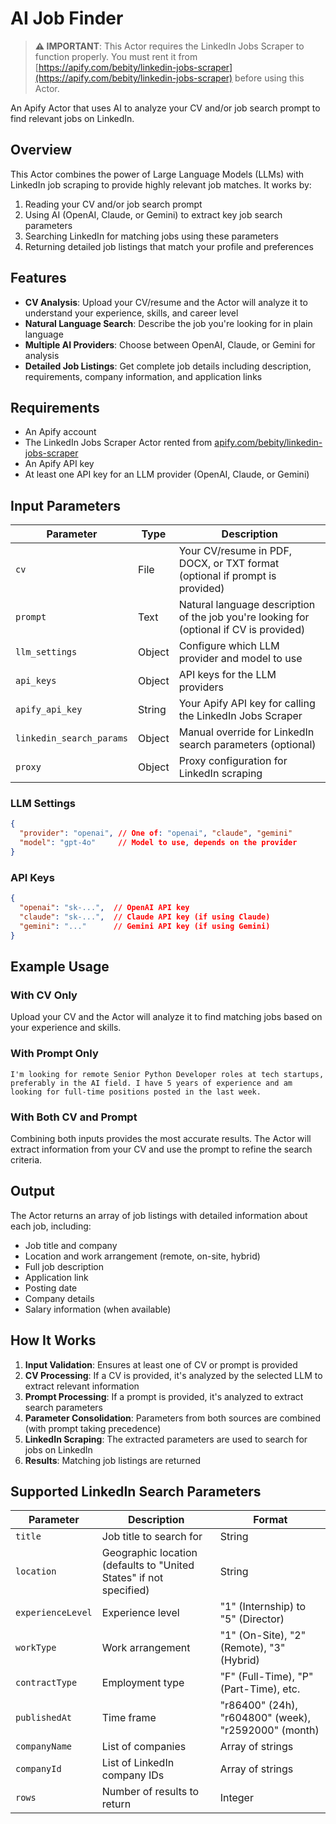 # AI Job Finder

> **⚠️ IMPORTANT**: This Actor requires the LinkedIn Jobs Scraper to function properly. You must rent it from [https://apify.com/bebity/linkedin-jobs-scraper](https://apify.com/bebity/linkedin-jobs-scraper) before using this Actor.

An Apify Actor that uses AI to analyze your CV and/or job search prompt to find relevant jobs on LinkedIn.

## Overview

This Actor combines the power of Large Language Models (LLMs) with LinkedIn job scraping to provide highly relevant job matches. It works by:

1. Reading your CV and/or job search prompt
2. Using AI (OpenAI, Claude, or Gemini) to extract key job search parameters
3. Searching LinkedIn for matching jobs using these parameters
4. Returning detailed job listings that match your profile and preferences

## Features

- **CV Analysis**: Upload your CV/resume and the Actor will analyze it to understand your experience, skills, and career level
- **Natural Language Search**: Describe the job you're looking for in plain language
- **Multiple AI Providers**: Choose between OpenAI, Claude, or Gemini for analysis
- **Detailed Job Listings**: Get complete job details including description, requirements, company information, and application links

## Requirements

- An Apify account
- The LinkedIn Jobs Scraper Actor rented from [apify.com/bebity/linkedin-jobs-scraper](https://apify.com/bebity/linkedin-jobs-scraper)
- An Apify API key
- At least one API key for an LLM provider (OpenAI, Claude, or Gemini)

## Input Parameters

| Parameter | Type | Description |
|-----------|------|-------------|
| `cv` | File | Your CV/resume in PDF, DOCX, or TXT format (optional if prompt is provided) |
| `prompt` | Text | Natural language description of the job you're looking for (optional if CV is provided) |
| `llm_settings` | Object | Configure which LLM provider and model to use |
| `api_keys` | Object | API keys for the LLM providers |
| `apify_api_key` | String | Your Apify API key for calling the LinkedIn Jobs Scraper |
| `linkedin_search_params` | Object | Manual override for LinkedIn search parameters (optional) |
| `proxy` | Object | Proxy configuration for LinkedIn scraping |

### LLM Settings

```json
{
  "provider": "openai", // One of: "openai", "claude", "gemini"
  "model": "gpt-4o"     // Model to use, depends on the provider
}
```

### API Keys

```json
{
  "openai": "sk-...",  // OpenAI API key
  "claude": "sk-...",  // Claude API key (if using Claude)
  "gemini": "..."      // Gemini API key (if using Gemini)
}
```

## Example Usage

### With CV Only

Upload your CV and the Actor will analyze it to find matching jobs based on your experience and skills.

### With Prompt Only

```
I'm looking for remote Senior Python Developer roles at tech startups, preferably in the AI field. I have 5 years of experience and am looking for full-time positions posted in the last week.
```

### With Both CV and Prompt

Combining both inputs provides the most accurate results. The Actor will extract information from your CV and use the prompt to refine the search criteria.

## Output

The Actor returns an array of job listings with detailed information about each job, including:

- Job title and company
- Location and work arrangement (remote, on-site, hybrid)
- Full job description
- Application link
- Posting date
- Company details
- Salary information (when available)

## How It Works

1. **Input Validation**: Ensures at least one of CV or prompt is provided
2. **CV Processing**: If a CV is provided, it's analyzed by the selected LLM to extract relevant information
3. **Prompt Processing**: If a prompt is provided, it's analyzed to extract search parameters
4. **Parameter Consolidation**: Parameters from both sources are combined (with prompt taking precedence)
5. **LinkedIn Scraping**: The extracted parameters are used to search for jobs on LinkedIn
6. **Results**: Matching job listings are returned

## Supported LinkedIn Search Parameters

| Parameter | Description | Format |
|-----------|-------------|--------|
| `title` | Job title to search for | String |
| `location` | Geographic location (defaults to "United States" if not specified) | String |
| `experienceLevel` | Experience level | "1" (Internship) to "5" (Director) |
| `workType` | Work arrangement | "1" (On-Site), "2" (Remote), "3" (Hybrid) |
| `contractType` | Employment type | "F" (Full-Time), "P" (Part-Time), etc. |
| `publishedAt` | Time frame | "r86400" (24h), "r604800" (week), "r2592000" (month) |
| `companyName` | List of companies | Array of strings |
| `companyId` | List of LinkedIn company IDs | Array of strings |
| `rows` | Number of results to return | Integer |
